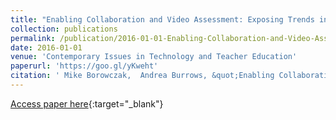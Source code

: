 ```yaml
---
title: "Enabling Collaboration and Video Assessment: Exposing Trends in Science Preservice Teachers&apos; Assessments"
collection: publications
permalink: /publication/2016-01-01-Enabling-Collaboration-and-Video-Assessment-Exposing-Trends-in-Science-Preservice-Teachers-Assessments
date: 2016-01-01
venue: 'Contemporary Issues in Technology and Teacher Education'
paperurl: 'https://goo.gl/yKweht'
citation: ' Mike Borowczak,  Andrea Burrows, &quot;Enabling Collaboration and Video Assessment: Exposing Trends in Science Preservice Teachers&amp;apos; Assessments.&quot; Contemporary Issues in Technology and Teacher Education, 2016.'
---
```

[Access paper here](https://goo.gl/yKweht){:target="_blank"}
